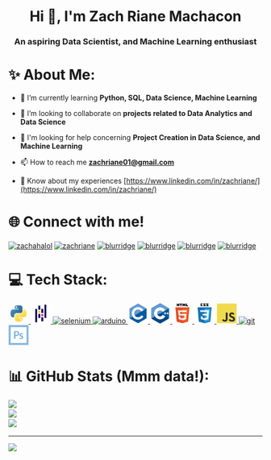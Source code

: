 <h1 align="center">Hi 👋, I'm Zach Riane Machacon</h1>
<h3 align="center">An aspiring Data Scientist, and Machine Learning enthusiast</h3>

# ✨ About Me:
- 🌱 I’m currently learning **Python, SQL, Data Science, Machine Learning**

- 👯 I’m looking to collaborate on **projects related to Data Analytics and Data Science**

- 🙏 I'm looking for help concerning **Project Creation in Data Science, and Machine Learning**

- 📫 How to reach me **zachriane01@gmail.com**

- 📄 Know about my experiences [https://www.linkedin.com/in/zachriane/](https://www.linkedin.com/in/zachriane/)

# 🌐 Connect with me! 
<p align="left">
<a href="https://twitter.com/zachahalol" target="blank"><img align="center" src="https://raw.githubusercontent.com/rahuldkjain/github-profile-readme-generator/master/src/images/icons/Social/twitter.svg" alt="zachahalol" height="30" width="40" /></a>
<a href="https://linkedin.com/in/zachriane" target="blank"><img align="center" src="https://raw.githubusercontent.com/rahuldkjain/github-profile-readme-generator/master/src/images/icons/Social/linked-in-alt.svg" alt="zachriane" height="30" width="40" /></a>
<a href="https://kaggle.com/blurridge" target="blank"><img align="center" src="https://raw.githubusercontent.com/rahuldkjain/github-profile-readme-generator/master/src/images/icons/Social/kaggle.svg" alt="blurridge" height="30" width="40" /></a>
<a href="https://www.hackerrank.com/blurridge" target="blank"><img align="center" src="https://raw.githubusercontent.com/rahuldkjain/github-profile-readme-generator/master/src/images/icons/Social/hackerrank.svg" alt="blurridge" height="30" width="40" /></a>
<a href="https://codeforces.com/profile/blurridge" target="blank"><img align="center" src="https://raw.githubusercontent.com/rahuldkjain/github-profile-readme-generator/master/src/images/icons/Social/codeforces.svg" alt="blurridge" height="30" width="40" /></a>
<a href="https://www.leetcode.com/blurridge" target="blank"><img align="center" src="https://raw.githubusercontent.com/rahuldkjain/github-profile-readme-generator/master/src/images/icons/Social/leet-code.svg" alt="blurridge" height="30" width="40" /></a>
</p>

# 💻 Tech Stack:
<p align="left"> <a href="https://www.python.org" target="_blank" rel="noreferrer"> <img src="https://raw.githubusercontent.com/devicons/devicon/master/icons/python/python-original.svg" alt="python" width="40" height="40"/> </a> <a href="https://pandas.pydata.org/" target="_blank" rel="noreferrer"> <img src="https://raw.githubusercontent.com/devicons/devicon/2ae2a900d2f041da66e950e4d48052658d850630/icons/pandas/pandas-original.svg" alt="pandas" width="40" height="40"/> </a> <a href="https://www.selenium.dev" target="_blank" rel="noreferrer"> <img src="https://raw.githubusercontent.com/detain/svg-logos/780f25886640cef088af994181646db2f6b1a3f8/svg/selenium-logo.svg" alt="selenium" width="40" height="40"/> </a> <a href="https://www.arduino.cc/" target="_blank" rel="noreferrer"> <img src="https://cdn.worldvectorlogo.com/logos/arduino-1.svg" alt="arduino" width="40" height="40"/> </a> <a href="https://www.cprogramming.com/" target="_blank" rel="noreferrer"> <img src="https://raw.githubusercontent.com/devicons/devicon/master/icons/c/c-original.svg" alt="c" width="40" height="40"/> </a> <a href="https://www.w3schools.com/cpp/" target="_blank" rel="noreferrer"> <img src="https://raw.githubusercontent.com/devicons/devicon/master/icons/cplusplus/cplusplus-original.svg" alt="cplusplus" width="40" height="40"/> </a> <a href="https://www.w3.org/html/" target="_blank" rel="noreferrer"> <img src="https://raw.githubusercontent.com/devicons/devicon/master/icons/html5/html5-original-wordmark.svg" alt="html5" width="40" height="40"/> </a> <a href="https://www.w3schools.com/css/" target="_blank" rel="noreferrer"> <img src="https://raw.githubusercontent.com/devicons/devicon/master/icons/css3/css3-original-wordmark.svg" alt="css3" width="40" height="40"/> </a> <a href="https://developer.mozilla.org/en-US/docs/Web/JavaScript" target="_blank" rel="noreferrer"> <img src="https://raw.githubusercontent.com/devicons/devicon/master/icons/javascript/javascript-original.svg" alt="javascript" width="40" height="40"/> </a> <a href="https://git-scm.com/" target="_blank" rel="noreferrer"> <img src="https://www.vectorlogo.zone/logos/git-scm/git-scm-icon.svg" alt="git" width="40" height="40"/> </a> <a href="https://www.photoshop.com/en" target="_blank" rel="noreferrer"> <img src="https://raw.githubusercontent.com/devicons/devicon/master/icons/photoshop/photoshop-line.svg" alt="photoshop" width="40" height="40"/> </a> </p>

# 📊 GitHub Stats (Mmm data!):
![](https://github-readme-stats.vercel.app/api?username=blurridge&theme=tokyonight&hide_border=false&include_all_commits=true&count_private=true)<br/>
![](https://github-readme-streak-stats.herokuapp.com/?user=blurridge&theme=tokyonight&hide_border=false)<br/>
![](https://github-readme-stats.vercel.app/api/top-langs/?username=blurridge&theme=tokyonight&hide_border=false&include_all_commits=true&count_private=true&layout=compact&langs_count=10)

---
[![](https://visitcount.itsvg.in/api?id=blurridge&icon=0&color=1)](https://visitcount.itsvg.in)
